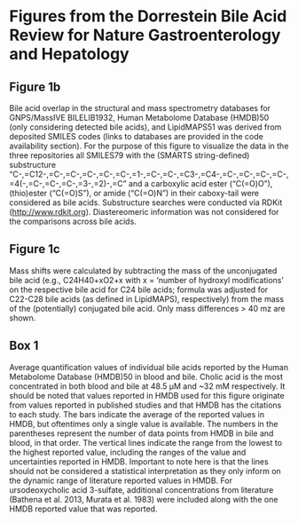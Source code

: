 # Figures from the Dorrestein Bile Acid Review for Nature Gastroenterology and Hepatology

## Figure 1b 
Bile acid overlap in the structural and mass spectrometry databases for GNPS/MassIVE BILELIB1932, Human Metabolome Database (HMDB)50 (only considering detected bile acids), and LipidMAPS51 was derived from deposited SMILES codes (links to databases are provided in the code availability section). For the purpose of this figure to visualize the data in the three repositories all SMILES79 with the (SMARTS string-defined) substructure “C-,=C12-,=C-,=C-,=C-,=C-,=C-,=1-,=C-,=C-,=C3-,=C4-,=C-,=C-,=C-,=C-,=4(-,=C-,=C-,=C-,=3-,=2)-,=C” and a carboxylic acid ester (“C(=O)O”), (thio)ester (“C(=O)S”), or amide (“C(=O)N”) in their caboxy-tail were considered as bile acids. Substructure searches were conducted via RDKit (http://www.rdkit.org). Diastereomeric information was not considered for the comparisons across bile acids.

## Figure 1c
Mass shifts were calculated by subtracting the mass of the unconjugated bile acid (e.g., C24H40+xO2+x with x = ‘number of hydroxyl modifications’ on the respective bile acid for C24 bile acids; formula was adjusted for C22-C28 bile acids (as defined in LipidMAPS), respectively) from the mass of the (potentially) conjugated bile acid. Only mass differences > 40 mz are shown. 

## Box 1
Average quantification values of individual bile acids reported by the Human Metabolome Database (HMDB)50 in blood and bile. Cholic acid is the most concentrated in both blood and bile at 48.5 μM and ~32 mM respectively. It should be noted that values reported in HMDB used for this figure originate from values reported in published studies and that HMDB has the citations to each study. The bars indicate the average of the reported values in HMDB, but oftentimes only a single value is available. The numbers in the parentheses represent the number of data points from HMDB in bile and blood, in that order. The vertical lines indicate the range from the lowest to the highest reported value, including the ranges of the value and uncertainties reported in HMDB. Important to note here is that the lines should not be considered a statistical interpretation as they only inform on the dynamic range of literature reported values in HMDB. For ursodeoxycholic acid 3-sulfate, additional concentrations from literature (Bathena et al. 2013, Murata et al. 1983) were included along with the one HMDB reported value that was reported. 
